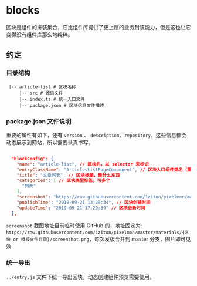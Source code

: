 # blocks

区块是组件的拼装集合，它比组件库提供了更上层的业务封装能力，但是这也让它变得没有组件库那么地纯粹。

## 约定

### 目录结构

```
 |-- article-list # 区块名称
     |-- src # 源码文件
     |-- index.ts # 统一入口文件
     |-- package.json # 区块信息文件描述
```

### package.json 文件说明

重要的属性有如下，还有 `version` 、 `description`、`repository`，这些信息都会动态展示到网站，所以需要认真书写。

```json

  "blockConfig": {
    "name": "article-list", // 区块名，以 selector 来标识
    "entryClassName": "ArticlesListPageComponent", // 区块入口组件类名（重要）
    "title": "文章列表", // 区块标题，是什么东西
    "categories": [ // 区块类型标签，可多个
      "列表"
    ],
    "screenshot": "https://raw.githubusercontent.com/1ziton/pixelmon/materials/blocks/article-list/screenshot.png", // 区块demo截图，截图命名为screenshot.png放到根目录即可展示
    "publishTime": "2019-09-21 13:29:34", // 区块创建时间
    "updateTime": "2019-09-21 17:29:39" // 区块更新时间
  },

```

`screenshot` 截图地址目前临时使用 GitHub 的，地址固定为: `https://raw.githubusercontent.com/1ziton/pixelmon/master/materials/{区块 or 模板文件目录}/screenshot.png`，每次发版合并到 master 分支，图片即可见效.

### 统一导出

`../entry.js` 文件下统一导出区块，动态创建组件预览需要使用。
